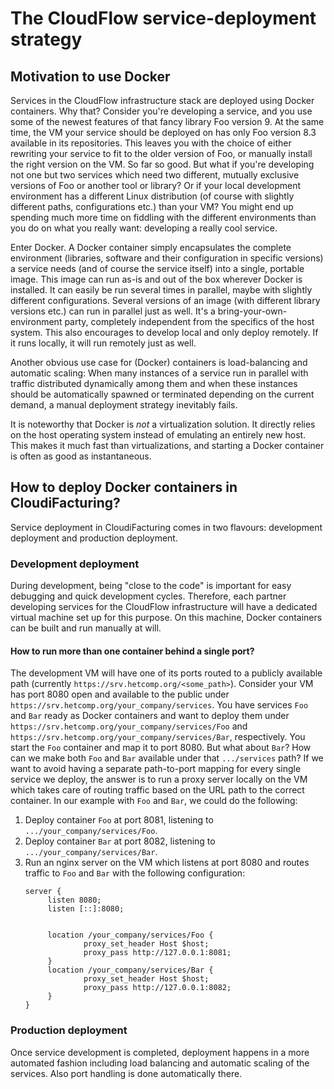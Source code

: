 # The CloudFlow service-deployment strategy

## Motivation to use Docker
Services in the CloudFlow infrastructure stack are deployed using Docker
containers. Why that? Consider you're developing a service, and you use some
of the newest features of that fancy library Foo version 9. At the same time,
the VM your service should be deployed on has only Foo version 8.3 available
in its repositories. This leaves you with the choice of either rewriting your
service to fit to the older version of Foo, or manually install the right
version on the VM. So far so good. But what if you're developing not one but
two services which need two different, mutually exclusive versions of Foo or
another tool or library? Or if your local development environment has a
different Linux distribution (of course with slightly different paths,
configurations etc.) than your VM? You might end up spending much more time
on fiddling with the different environments than you do on what you really
want: developing a really cool service.

Enter Docker. A Docker container simply encapsulates the complete environment
(libraries, software and their configuration in specific versions) a service
needs (and of course the service itself) into a single, portable image. This
image can run as-is and out of the box wherever Docker is installed. It can
easily be run several times in parallel, maybe with slightly different
configurations. Several versions of an image (with different library versions
etc.) can run in parallel just as well. It's a bring-your-own-environment
party, completely independent from the specifics of the host system. This also
encourages to develop local and only deploy remotely. If it runs locally, it
will run remotely just as well.

Another obvious use case for (Docker) containers is load-balancing and
automatic scaling: When many instances of a service run in parallel with
traffic distributed dynamically among them and when these instances should be
automatically spawned or terminated depending on the current demand, a manual
deployment strategy inevitably fails.

It is noteworthy that Docker is _not_ a virtualization solution. It directly
relies on the host operating system instead of emulating an entirely new host.
This makes it much fast than virtualizations, and starting a Docker container
is often as good as instantaneous.

## How to deploy Docker containers in CloudiFacturing?
Service deployment in CloudiFacturing comes in two flavours: development
deployment and production deployment.

### Development deployment
During development, being "close to the code" is important for easy 
debugging and quick development cycles. Therefore, each partner developing
services for the CloudFlow infrastructure will have a dedicated virtual 
machine set up for this purpose. On this machine, Docker containers can be
built and run manually at will.

#### How to run more than one container behind a single port?
The development VM will have one of its ports routed to a publicly available
path (currently `https://srv.hetcomp.org/<some_path>`). Consider your VM has
port 8080 open and available to the public under
`https://srv.hetcomp.org/your_company/services`. You have services `Foo` and
`Bar` ready as Docker containers and want to deploy them under
`https://srv.hetcomp.org/your_company/services/Foo` and
`https://srv.hetcomp.org/your_company/services/Bar`, respectively. You start
the `Foo` container and map it to port 8080. But what about `Bar`? How can we
make both `Foo` and `Bar` available under that `.../services` path? If we
want to avoid having a separate path-to-port mapping for every single service
we deploy, the answer is to run a proxy server locally on the VM which takes
care of routing traffic based on the URL path to the correct container. In
our example with `Foo` and `Bar`, we could do the following:
1. Deploy container `Foo` at port 8081, listening to
   `.../your_company/services/Foo`.
2. Deploy container `Bar` at port 8082, listening to
   `.../your_company/services/Bar`.
3. Run an nginx server on the VM which listens at port 8080 and routes traffic
   to `Foo` and `Bar` with the following configuration:
   ```
   server {
        listen 8080;
        listen [::]:8080;


        location /your_company/services/Foo {
                proxy_set_header Host $host;
                proxy_pass http://127.0.0.1:8081;
        }
        location /your_company/services/Bar {
                proxy_set_header Host $host;
                proxy_pass http://127.0.0.1:8082;
        }
   }
   ```

### Production deployment
Once service development is completed, deployment happens in a more
automated fashion including load balancing and automatic scaling of the
services. Also port handling is done automatically there.